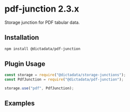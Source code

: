 # pdf-junction 2.3.x

Storage junction for PDF tabular data.

## Installation

```bash
npm install @dictadata/pdf-junction
```

## Plugin Usage

```javascript
const storage = require("@dictadata/storage-junctions");
const PdfJunction = require("@dictadata/pdf-junction");

storage.use("pdf", PdfJunction);
```

## Examples
